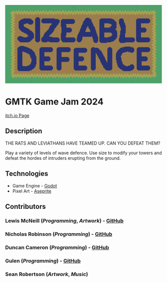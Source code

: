 ![The Summoning Title](./assets/images/ui/SD-Title-Big.png)

# GMTK Game Jam 2024

[itch.io Page](https://chickenvicious.itch.io/sizeable-defence)

## Description

THE RATS AND LEVIATHANS HAVE TEAMED UP. CAN YOU DEFEAT THEM?

Play a variety of levels of wave defence. Use size to modify your towers and defeat the hordes of intruders erupting from the ground.


## Technologies

- Game Engine - [Godot](https://godotengine.org/)
- Pixel Art - [Aseprite](https://www.aseprite.org/)


## Contributors

### Lewis McNeill (_Programming_, _Artwork_) - [GitHub](https://github.com/lewis785)

### Nicholas Robinson (_Programming_) - [GitHub](https://github.com/nkrobinson)

### Duncan Cameron (_Programming_) - [GitHub](https://github.com/dc950)

### Gulen (_Programming_) - [GitHub](https://github.com/gulins)

### Sean Robertson (_Artwork_, _Music_)
